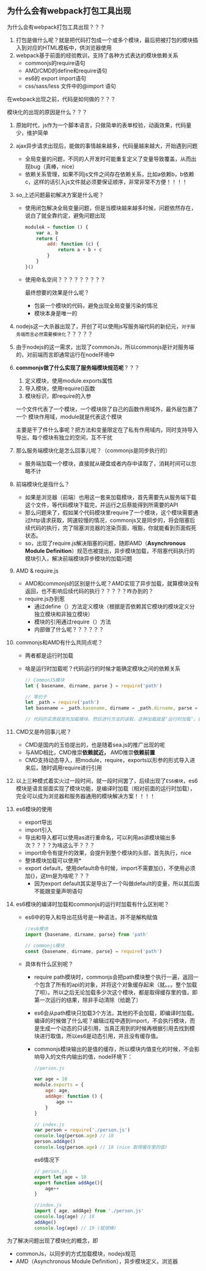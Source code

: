 ## 为什么会有webpack打包工具出现

为什么会有webpack打包工具出现？？？

1. 打包是做什么呢？就是把代码打包成一个或多个模块，最后把被打包的模块插入到对应的HTML模板中，供浏览器使用
2. webpack基于前面的经验教训，支持了各种方式表达的模块依赖关系
   * commonjs的require语句
   * AMD/CMD的define和require语句
   * es6的 export import语句
   * css/sass/less 文件中的@import 语句

在webpack出现之前，代码是如何做的？？？

模块化的出现的原因是什么？？？

1. 原始时代，js作为一个脚本语言，只做简单的表单校验，动画效果，代码量少，维护简单

2. ajax异步请求出现后，能做的事情越来越多，代码量越来越大，开始遇到问题

   * 全局变量的问题，不同的人开发时可能重复定义了变量导致覆盖，从而出现bug（真棒，nice）
   * 依赖关系管理，如果不同js文件之间存在依赖关系，比如a依赖b，b依赖c，这样的话引入js文件就必须要保证顺序，非常非常不方便！！！！

3. so,上述问题最初解决方案是什么呢？

   * 使用闭包解决全局变量问题，但是当模块越来越多时候，问题依然存在，说白了就全靠约定，避免问题出现

     ```javascript
     moduleA = function () {
         var a, b
         return {
             add: function (c) {
                 return a + b + c
             }
         }
     }()
     ```

     

   * 使用命名空间？？？？？？？？？

     最终想要的效果是什么呢？

     * 包装一个模块的代码，避免出现全局变量污染的情况
     * 模块本身是唯一的

4. nodejs这一大杀器出现了，开创了可以使用js写服务端代码的新纪元，`对于服务端而言必然需要模块化`？？？？？

5. 由于nodejs的这一需求，出现了commonJs，所以commonjs是针对服务端的，对前端而言即通常运行在node环境中

6. **commonjs做了什么实现了服务端模块规范呢**？？？

   1. 定义模块，使用module.exports属性
   2. 导入模块，使用require()函数
   3. 模块标识，即require的入参

   一个文件代表了一个模块，一个模块除了自己的函数作用域外，最外层包裹了一个 模块作用域，module就是代表这个模块

   主要是干了件什么事呢？把方法和变量限定在了私有作用域内，同时支持导入导出，每个模块有独立的空间，互不干扰

7. 那么服务端模块化是怎么回事儿呢？（commonjs是同步执行的）

   * 服务端加载一个模块，直接就从硬盘或者内存中读取了，消耗时间可以忽略不计

8. 前端模块化是指什么？

   * 如果是浏览器（前端）也用这一套来加载模块，首先需要先从服务端下载这个文件，等代码模块下载完，并运行之后蔡能得到所需要的API
   * 那么问题来了，假如某个代码模块里require了一个模块，这个模块需要通过http请求获取，网速较慢的情况，commonjs又是同步的，将会阻塞后续代码的执行，完了阻塞浏览器的渲染页面，哦豁，你就能看到页面假死状态。
   * so，出现了require.js解决阻塞的问题，随即AMD（**Asynchronous Module Definition**）规范也被提出，异步模块加载，不阻塞代码执行的模块引入，解决前端模块异步模块的加载问题

9. AMD & require.js

   * AMD和commonjs的区别是什么呢？AMD实现了异步加载，就算模块没有返回，也不影响后续代码的执行？？？？？咋办到的？
   * require.js办到惹
     * 通过define（）方法定义模块（根据是否依赖其它模块的模块定义分独立模块和非独立模块）
     * 模块的引用通过require（）方法
     * 内部做了什么呢？？？？？？

10. commonjs和AMD有什么共同点呢？

    * 两者都是运行时加载

    * 啥是运行时加载呢？代码运行的时候才能确定模块之间的依赖关系

      ```javascript
      // CommonJS模块
      let { basename, dirname, parse } = require('path')
      
      // 等价于
      let _path = require('path')
      let basename = _path.basename, dirname = _path.dirname, parse = _path.parse
      
      // 代码的实质就是先加载模块，然后进行方法的读取，这种加载就是‘运行时加载’，就是代码运行到require别的模块，先执行其他模块内的东西，再回来执行当前的内容呗
      ```

11. CMD又是咋回事儿呢？

    * CMD是国内的玉伯提出的，也是随着sea.js的推广出现的呢
    * 与AMD相比，CMD推崇**依赖就近，** AMD推崇**依赖前置**
    * CMD支持动态导入，把module，require，exports以形参的形式导入进来后，随时调用require进行引用

12. 以上三种模式着实火过一段时间，就一段时间罢了，后续出现了`ES6模块`，es6模块是语言层面实现了模块功能，是编译时加载（相对前面的运行时加载），完全可以成为浏览器和服务器通用的模块解决方案！！！！

13. es6模块的使用

    * export导出
    * import引入
    * 导出和导入都可以使用as进行重命名，可以利用as讲模块输出多次？？？？为啥这么干？？？
    * import命令有提升的效果，会提升到整个模块的头部，首先执行，nice
    * 整体模块加载可以使用*
    * export default，使用default命令时候，import不需要加{}，不使用必须加{}，这tm是为啥呢？？？
      * 因为export default其实是导出了一个叫做default的变量，所以其后面不能跟变量声明语句

14. es6模块的编译时加载和commonjs的运行时加载有什么区别呢？

    * es6中的导入和导出花括号是一种语法，并不是解构赋值

      ```javascript
      //es6模块
      import {basename, dirname, parse} from 'path'
      
      // commonjs模块
      const {basename, dirname, parse} = require('path')
      ```

    * 具体有什么区别呢？

      * require path模块时，commonjs会把path模块整个执行一遍，返回一个包含了所有的api的对象，并将这个对象缓存起来（就。。。整个加载了呗）。所以之后无论加载多少次这个模块，都是取得缓存里的值，即第一次运行的结果，除非手动清除（给跪了）

      * es6会从path模块只加载3个方法，其他的不会加载，即编译时加载。编译的时候做了什么呢？编辑过程中遇到import，不会执行模块，而是生成一个动态的只读引用，当真正用到的时候再根据引用去找到模块进行取值，所以es6是动态引用，并且没有缓存值。

      * commonjs模块输出的是值的缓存，所以模块内值变化的时候，不会影响导入的文件内输出的值，node环境下：

        ```javascript
        //person.js
        
        var age = 18
        module.exports = {
            age: age,
            addAge: function () {
                age ++
            }
        }
        
        // index.js
        var person = require('./person.js')
        console.log(person.age) // 18
        person.addAge()
        console.log(person.age) // 18 (nice 取得缓存里的值)
        ```

        es6情况下

        ```js
        // person.js
        export let age = 18
        export function addAge(){
            age++
        }
        
        //index.js
        import { age, addAge} from './person.js'
        console.log(age) // 18
        addAge()
        console.log(age) // 19 (就很棒)
        ```

        

为了解决问题出现了模块化的概念，即

* commonJs，以同步的方式加载模块，nodejs规范
* AMD（Asynchronous Module Definition），异步模块定义，浏览器
